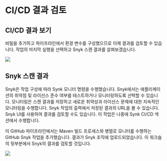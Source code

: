 # CI/CD 결과 검토

## CI/CD 결과 보기

비밀을 추가하고 파이프라인에서 환경 변수를 구성했으므로 이제 결과를 검토할 수 있습니다. 작업의 마지막 실행을 선택하고 Snyk 스캔 결과를 살펴보겠습니다.

![](https://partner-workshop-assets.s3.us-east-2.amazonaws.com/screen-shot-2020-08-22-at-11.28.15-am.png)

## Snyk 스캔 결과

Snyk은 작업 구성에 따라 Synk 모니터 명령을 수행했습니다. Snyk에서는 애플리케이션의 취약점 및 라이선스 준수 여부를 테스트하거나 모니터링하도록 선택할 수 있습니다. 모니터링은 스캔 결과를 저장하고 새로운 취약성과 라이선스 문제에 대한 지속적인 모니터링을 수행합니다. Snyk 작업의 출력에서 저장된 결과의 URL을 볼 수 있습니다. Snyk UI를 사용하여 결과를 검토할 수도 있습니다. 이 작업은 나중에 Synk CI/CD 섹션에서 수행합니다.

이 GitHub 파이프라인에서는 Maven 빌드 프로세스와 병렬로 모니터를 수행하는 GitHub Snyk 작업을 추가했습니다. 결과가 Snyk 조직에 업로드되었습니다. 이 워크숍의 뒷부분에서 Snyk의 결과를 검토할 것입니다.

![](https://partner-workshop-assets.s3.us-east-2.amazonaws.com/screen-shot-2020-08-22-at-11.52.35-am.png)
